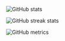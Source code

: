 
![GitHub stats](https://github-readme-stats.vercel.app/api?username=chegewara&show_icons=true)  

![GitHub streak stats](https://streak-stats.demolab.com/?user=chegewara)  

![GitHub metrics](https://metrics.lecoq.io/insights/chegewara)  

<!--
**chegewara/chegewara** is a ✨ _special_ ✨ repository because its `README.md` (this file) appears on your GitHub profile.

Here are some ideas to get you started:

- 🔭 I’m currently working on ...
- 🌱 I’m currently learning ...
- 👯 I’m looking to collaborate on ...
- 🤔 I’m looking for help with ...
- 💬 Ask me about ...
- 📫 How to reach me: ...
- 😄 Pronouns: ...
- ⚡ Fun fact: ...
-->
